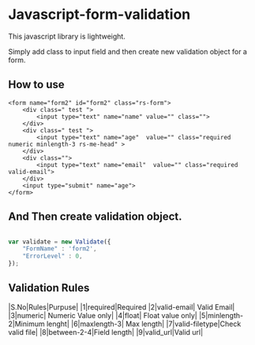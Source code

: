 # Javascript-form-validation

This javascript library is lightweight.


Simply add class to input field and then create new validation object for a form.

## How to use
```
<form name="form2" id="form2" class="rs-form">
	<div class=" test ">
		<input type="text" name="name" value="" class="">
	</div>
	<div class=" test ">
		<input type="text" name="age"  value="" class="required numeric minlength-3 rs-me-head" >
	</div>
	<div class="">
		<input type="text" name="email"  value="" class="required valid-email">
	</div>
	<input type="submit" name="age">
</form>
```
## And Then create validation object.
```javascript

var validate = new Validate({
	"FormName" : 'form2',
	"ErrorLevel" : 0,
});
```


## Validation Rules

|S.No|Rules|Purpuse|
|1|required|Required
|2|valid-email| Valid Email|
|3|numeric| Numeric Value only|
|4|float| Float value only|
|5|minlength-2|Minimum lenght|
|6|maxlength-3| Max length|
|7|valid-filetype|Check valid file|
|8|between-2-4|Field length|
|9|valid_url|Valid url|

